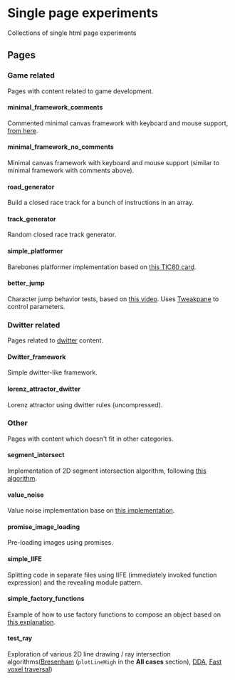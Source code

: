 # Single page experiments

Collections of single html page experiments

## Pages

### Game related

Pages with content related to game development.

#### minimal_framework_comments

Commented minimal canvas framework with keyboard and mouse support, [from here](https://twitter.com/MaximeEuziere/status/1257783623316656130).

#### minimal_framework_no_comments

Minimal canvas framework with keyboard and mouse support (similar to minimal framework with comments above).

#### road_generator

Build a closed race track for a bunch of instructions in an array.

#### track_generator

Random closed race track generator.

#### simple_platformer

Barebones platformer implementation based on [this TIC80 card](https://tic80.com/play?cart=366).

#### better_jump

Character jump behavior tests, based on [this video](https://youtu.be/hG9SzQxaCm8). Uses [Tweakpane](https://cocopon.github.io/tweakpane/) to control parameters.

### Dwitter related

Pages related to [dwitter](https://www.dwitter.net/) content.

#### Dwitter_framework

Simple dwitter-like framework.

#### lorenz_attractor_dwitter

Lorenz attractor using dwitter rules (uncompressed).

### Other

Pages with content which doesn't fit in other categories.

#### segment_intersect

Implementation of 2D segment intersection algorithm, following [this algorithm](https://stackoverflow.com/questions/563198/how-do-you-detect-where-two-line-segments-intersect/565282#565282).

#### value_noise

Value noise implementation base on [this implementation](https://www.ronja-tutorials.com/2018/09/08/value-noise.html).

#### promise_image_loading

Pre-loading images using promises.

#### simple_IIFE

Splitting code in separate files using IIFE (immediately invoked function expression) and the revealing module pattern.

#### simple_factory_functions

Example of how to use factory functions to compose an object based on [this explanation](https://medium.com/javascript-scene/javascript-factory-functions-with-es6-4d224591a8b1).

#### test_ray

Exploration of various 2D line drawing / ray intersection algorithms([Bresenham](https://en.wikipedia.org/wiki/Bresenham%27s_line_algorithm) (`plotLineHigh` in the __All cases__ section), [DDA](https://medium.com/@Heyshubham/dda-line-drawing-algorithm-1cd9334516bf), [Fast voxel traversal](http://www.cse.yorku.ca/~amana/research/grid.pdf))
